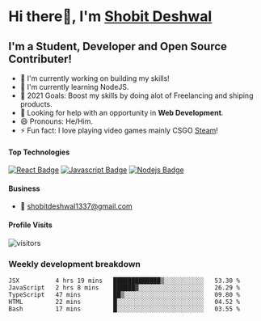 # Hi there👋, I'm [Shobit Deshwal](https://shobitdeshwal.netlify.app/)

## I'm a Student, Developer and Open Source Contributer!

- 🔭 I'm currently working on building my skills!
- 🌱 I'm currently learning NodeJS.
- 🥅 2021 Goals: Boost my skills by doing alot of Freelancing and shiping products.
- 🤔 Looking for help with an opportunity in **Web Development**.
- 😄 Pronouns: He/Him.
- ⚡ Fun fact: I love playing video games mainly CSGO [Steam](https://steamcommunity.com/id/shobit1337/)!

<!-- ### Latest Blog Posts -->

<!-- BLOG-POST-LIST:START -->
<!-- BLOG-POST-LIST:END -->

#### Top Technologies

<!-- TODO: Make technologies links takes you to repositories -->

[![React Badge](https://img.shields.io/badge/-React-61DBFB?style=for-the-badge&labelColor=black&logo=react&logoColor=61DBFB)](#) [![Javascript Badge](https://img.shields.io/badge/-Javascript-F0DB4F?style=for-the-badge&labelColor=black&logo=javascript&logoColor=F0DB4F)](#) [![Nodejs Badge](https://img.shields.io/badge/-Nodejs-3C873A?style=for-the-badge&labelColor=black&logo=node.js&logoColor=3C873A)](#)

#### Business

- :email: shobitdeshwal1337@gmail.com

#### Profile Visits

![visitors](https://visitor-badge.glitch.me/badge?page_id=shobit1337.shobit1337)

### Weekly development breakdown

<!--START_SECTION:waka-->
```text
JSX          4 hrs 19 mins   █████████████▒░░░░░░░░░░░   53.30 % 
JavaScript   2 hrs 8 mins    ██████▓░░░░░░░░░░░░░░░░░░   26.29 % 
TypeScript   47 mins         ██▒░░░░░░░░░░░░░░░░░░░░░░   09.80 % 
HTML         22 mins         █░░░░░░░░░░░░░░░░░░░░░░░░   04.52 % 
Bash         17 mins         █░░░░░░░░░░░░░░░░░░░░░░░░   03.55 % 
```
<!--END_SECTION:waka-->
